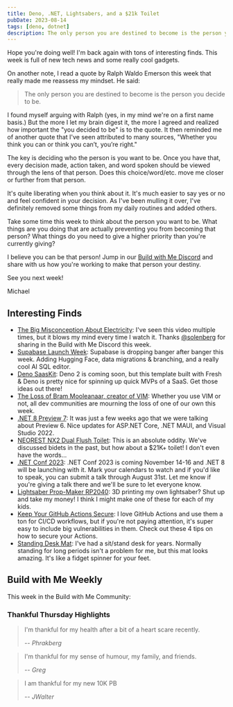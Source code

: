 ```yaml
---
title: Deno, .NET, Lightsabers, and a $21k Toilet
pubDate: 2023-08-14
tags: [deno, dotnet]
description: The only person you are destined to become is the person you decide to be. Who are deciding to be each day?
---
```


Hope you're doing well! I'm back again with tons of interesting finds. This week is full of new tech news and some really cool gadgets.

On another note, I read a quote by Ralph Waldo Emerson this week that really made me reassess my mindset. He said:

> The only person you are destined to become is the person you decide to be.

I found myself arguing with Ralph (yes, in my mind we're on a first name basis.) But the more I let my brain digest it, the more I agreed and realized how important the "you decided to be" is to the quote. It then reminded me of another quote that I've seen attributed to many sources, "Whether you think you can or think you can’t, you’re right."

The key is deciding who the person is you want to be. Once you have that, every decision made, action taken, and word spoken should be viewed through the lens of that person. Does this choice/word/etc. move me closer or further from that person.

It's quite liberating when you think about it. It's much easier to say yes or no and feel confident in your decision. As I've been mulling it over, I've definitely removed some things from my daily routines and added others.

Take some time this week to think about the person you want to be. What things are you doing that are actually preventing you from becoming that person? What things do you need to give a higher priority than you're currently giving?

I believe you can be that person! Jump in our [Build with Me Discord](https://discord.gg/kC8HTrs59R) and share with us how you're working to make that person your destiny.

See you next week!

Michael

## Interesting Finds

- [​The Big Misconception About Electricity](https://www.youtube.com/watch?v=bHIhgxav9LY): I've seen this video multiple times, but it blows my mind every time I watch it. Thanks [@solenberg](https://twitter.com/solenberg) for sharing in the Build with Me Discord this week.
- [​Supabase Launch Week](https://supabase.com/launch-week): Supabase is dropping banger after banger this week. Adding Hugging Face, data migrations & branching, and a really cool AI SQL editor.
- [​Deno SaasKit](https://deno.com/saaskit): Deno 2 is coming soon, but this template built with Fresh & Deno is pretty nice for spinning up quick MVPs of a SaaS. Get those ideas out there!
- [​The Loss of Bram Mooleanaar, creator of VIM](https://thenextweb.com/news/dev-world-mourns-loss-of-vim-creator-bram-moolenaar): Whether you use VIM or not, all dev communities are mourning the loss of one of our own this week.
- [​.NET 8 Preview 7](https://devblogs.microsoft.com/dotnet/announcing-dotnet-8-preview-7/): It was just a few weeks ago that we were talking about Preview 6. Nice updates for ASP.NET Core, .NET MAUI, and Visual Studio 2022.
- [​NEOREST NX2 Dual Flush Toilet](https://www.totousa.com/neorest-nx2-dual-flush-toilet-10-gpf-08-gpf-new): This is an absolute oddity. We've discussed bidets in the past, but how about a $21K+ toilet! I don't even have the words...
- [​.NET Conf 2023](https://devblogs.microsoft.com/dotnet/dotnet-conf-2023-celebrating-the-release-of-dotnet-8-save-the-date/): .NET Conf 2023 is coming November 14-16 and .NET 8 will be launching with it. Mark your calendars to watch and if you'd like to speak, you can submit a talk through August 31st. Let me know if you're giving a talk there and we'll be sure to let everyone know.
- [​Lightsaber Prop-Maker RP2040](https://learn.adafruit.com/lightsaber-rp2040/overview): 3D printing my own lightsaber? Shut up and take my money! I think I might make one of these for each of my kids.
- [​Keep Your GitHub Actions Secure](https://github.blog/2023-08-09-four-tips-to-keep-your-github-actions-workflows-secure/): I love GitHub Actions and use them a ton for CI/CD workflows, but if you're not paying attention, it's super easy to include big vulnerabilities in them. Check out these 4 tips on how to secure your Actions.
- [​Standing Desk Mat](https://amzn.to/3OsZZmE): I've had a sit/stand desk for years. Normally standing for long periods isn't a problem for me, but this mat looks amazing. It's like a fidget spinner for your feet.

## Build with Me Weekly

This week in the Build with Me Community:

### Thankful Thursday Highlights

> I'm thankful for my health after a bit of a heart scare recently.
>
> -- _Phrakberg_

> I'm thankful for my sense of humour, my family, and friends.
>
> -- _Greg_

> I am thankful for my new 10K PB
>
> -- _JWalter_
